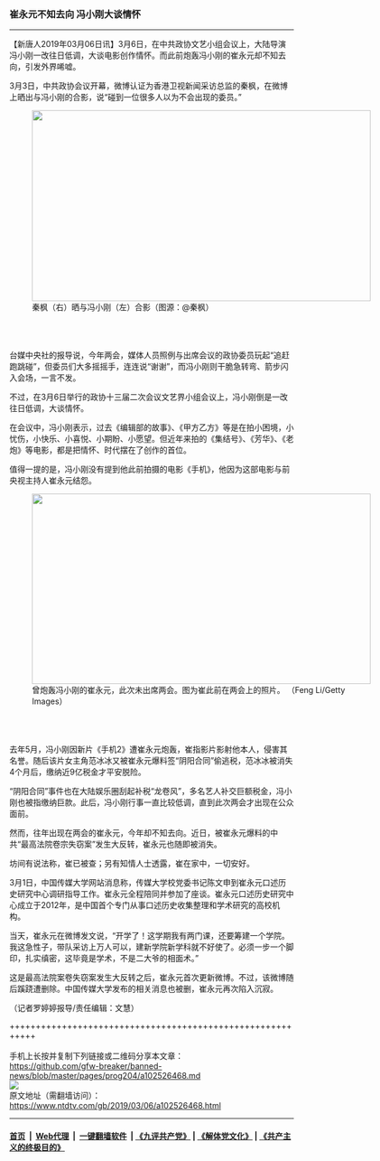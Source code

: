### 崔永元不知去向 冯小刚大谈情怀
------------------------

<div class="post_content">
 <p>
  【新唐人2019年03月06日讯】3月6日，在中共政协文艺小组会议上，大陆导演冯小刚一改往日低调，大谈电影创作情怀。而此前炮轰冯小刚的崔永元却不知去向，引发外界唏嘘。
 </p>
 <p>
  3月3日，中共政协会议开幕，微博认证为香港卫视新闻采访总监的秦枫，在微博上晒出与冯小刚的合影，说“碰到一位很多人以为不会出现的委员。”
  <br/>
  <figure class="wp-caption alignnone" id="attachment_102526470" style="width: 600px">
   <img alt="" class="size-medium wp-image-102526470" height="338" src="https://www.ntdtv.com/assets/uploads/2019/03/147edc81c78f561fcf5c4d829ebd1e97_w-600x338.jpg" width="600">
    <br/><figcaption class="wp-caption-text">
     秦枫（右）晒与冯小刚（左）合影（图源：@秦枫）
    </figcaption><br/>
   </img>
  </figure><br/>
  <br/>
  台媒中央社的报导说，今年两会，媒体人员照例与出席会议的政协委员玩起“追赶跑跳碰”，但委员们大多摇摇手，连连说“谢谢”，而冯小刚则干脆急转弯、箭步闪入会场，一言不发。
 </p>
 <p>
  不过，在3月6日举行的政协十三届二次会议文艺界小组会议上，冯小刚倒是一改往日低调，大谈情怀。
 </p>
 <p>
  在会议中，冯小刚表示，过去《编辑部的故事》、《甲方乙方》等是在拍小困境，小忧伤，小快乐、小喜悦、小期盼、小愿望。但近年来拍的《集结号》、《芳华》、《老炮》等电影，都是把情怀、时代摆在了创作的首位。
 </p>
 <p>
  值得一提的是，冯小刚没有提到他此前拍摄的电影《手机》，他因为这部电影与前央视主持人崔永元结怨。
  <br/>
  <figure class="wp-caption alignnone" id="attachment_102526475" style="width: 600px">
   <img alt="" class="size-medium wp-image-102526475" height="337" src="https://www.ntdtv.com/assets/uploads/2019/03/gettyimages-163511587-594x594-600x337.jpg" width="600">
    <br/><figcaption class="wp-caption-text">
     曾炮轰冯小刚的崔永元，此次未出席两会。图为崔此前在两会上的照片。 （Feng Li/Getty Images）
    </figcaption><br/>
   </img>
  </figure><br/>
  <br/>
  去年5月，冯小刚因新片《手机2》遭崔永元炮轰，崔指影片影射他本人，侵害其名誉。随后该片女主角范冰冰又被崔永元爆料签“阴阳合同”偷逃税，范冰冰被消失4个月后，缴纳近9亿税金才平安脱险。
 </p>
 <p>
  “阴阳合同”事件也在大陆娱乐圈刮起补税“龙卷风”，多名艺人补交巨额税金，冯小刚也被指缴纳巨款。此后，冯小刚行事一直比较低调，直到此次两会才出现在公众面前。
 </p>
 <p>
  然而，往年出现在两会的崔永元，今年却不知去向。近日，被崔永元爆料的中共“最高法院卷宗失窃案”发生大反转，崔永元也随即被消失。
 </p>
 <p>
  坊间有说法称，崔已被查；另有知情人士透露，崔在家中，一切安好。
 </p>
 <p>
  3月1日，中国传媒大学网站消息称，传媒大学校党委书记陈文申到崔永元口述历史研究中心调研指导工作。崔永元全程陪同并参加了座谈。崔永元口述历史研究中心成立于2012年，是中国首个专门从事口述历史收集整理和学术研究的高校机构。
 </p>
 <p>
  当天，崔永元在微博发文说，“开学了！这学期我有两门课，还要筹建一个学院。我这急性子，带队采访上万人可以，建新学院新学科就不好使了。必须一步一个脚印，扎实缜密，这毕竟是学术，不是二大爷的相面术。”
 </p>
 <p>
  这是最高法院案卷失窃案发生大反转之后，崔永元首次更新微博。不过，该微博随后蹊跷遭删除。中国传媒大学发布的相关消息也被删，崔永元再次陷入沉寂。
 </p>
 <p>
  （记者罗婷婷报导/责任编辑：文慧）
 </p>
 <div class="single_ad">
 </div>
</div>

+++++++++++++++++++++++++++++++++++++++++++++++++++++++++++<br/><br/>
手机上长按并复制下列链接或二维码分享本文章：<br/>
https://github.com/gfw-breaker/banned-news/blob/master/pages/prog204/a102526468.md <br/>
<a href='https://github.com/gfw-breaker/banned-news/blob/master/pages/prog204/a102526468.md'><img src='https://github.com/gfw-breaker/banned-news/blob/master/pages/prog204/a102526468.md.png'/></a> <br/>
原文地址（需翻墙访问）：https://www.ntdtv.com/gb/2019/03/06/a102526468.html


------------------------
#### [首页](https://github.com/gfw-breaker/banned-news/blob/master/README.md) &nbsp;|&nbsp; [Web代理](https://github.com/labour-camp/helloworld) &nbsp;|&nbsp; [一键翻墙软件](https://github.com/gfw-breaker/nogfw/blob/master/README.md) &nbsp;| [《九评共产党》](https://github.com/gfw-breaker/9ping.md/blob/master/README.md#九评之一评共产党是什么) | [《解体党文化》](https://github.com/gfw-breaker/jtdwh.md/blob/master/README.md) | [《共产主义的终极目的》](https://github.com/gfw-breaker/gczydzjmd.md/blob/master/README.md)

